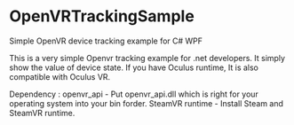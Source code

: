# OpenVRTrackingSample
Simple OpenVR  device tracking example for C# WPF

This is a very simple Openvr tracking example for .net developers. It simply show the value of device state. 
If you have Oculus runtime, It is also compatible with Oculus VR.

Dependency : 
openvr_api - Put openvr_api.dll which is right for your operating system into your bin forder.
SteamVR runtime - Install Steam and SteamVR runtime.
